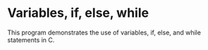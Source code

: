 # Variables, if, else, while

This program demonstrates the use of variables, if, else, and while statements in C.
